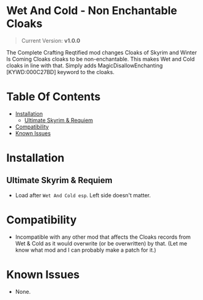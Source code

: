 # Wet And Cold - Non Enchantable Cloaks
> Current Version: **v1.0.0**

The Complete Crafting Reqtified mod changes Cloaks of Skyrim and Winter Is Coming Cloaks cloaks to be non-enchantable. This makes Wet and Cold cloaks in line with that. Simply adds MagicDisallowEnchanting [KYWD:000C27BD] keyword to the cloaks.

# Table Of Contents

<!-- TOC -->

- [Installation](#installation)
    - [Ultimate Skyrim & Requiem](#ultimate-skyrim--requiem)
- [Compatibility](#compatibility)
- [Known Issues](#known-issues)

<!-- /TOC -->

# Installation

## Ultimate Skyrim & Requiem

- Load after `Wet And Cold esp`. Left side doesn't matter.

# Compatibility

- Incompatible with any other mod that affects the Cloaks records from Wet & Cold as it would overwrite (or be overwritten) by that. (Let me know what mod and I can probably make a patch for it.)

# Known Issues

- None.